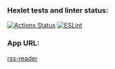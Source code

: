 ### Hexlet tests and linter status:
[![Actions Status](https://github.com/manylovv/frontend-project-11/workflows/hexlet-check/badge.svg)](https://github.com/manylovv/frontend-project-11/actions)
[![ESLint](https://github.com/manylovv/frontend-project-11/actions/workflows/lint.yml/badge.svg)](https://github.com/manylovv/frontend-project-11/actions/workflows/lint.yml)

### App URL:
[rss-reader](https://rss-reader-zeta.vercel.app)
